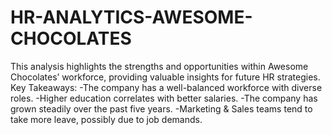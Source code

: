 # HR-ANALYTICS-AWESOME-CHOCOLATES
This analysis highlights the strengths and opportunities within Awesome Chocolates’ workforce, providing valuable insights for future HR strategies.
Key Takeaways:
              -The company has a well-balanced workforce with diverse roles.
              -Higher education correlates with better salaries.
              -The company has grown steadily over the past five years.
              -Marketing & Sales teams tend to take more leave, possibly due to job demands.

